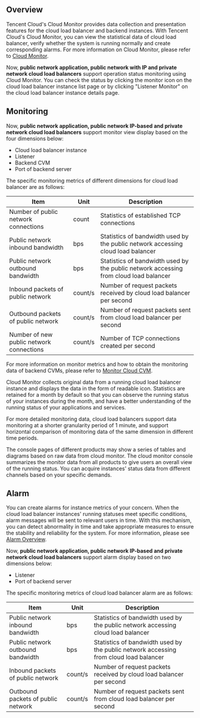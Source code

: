 ## Overview

Tencent Cloud's Cloud Monitor provides data collection and presentation features for the cloud load balancer and backend instances. With Tencent Cloud's Cloud Monitor, you can view the statistical data of cloud load balancer, verify whether the system is running normally and create corresponding alarms. For more information on Cloud Monitor, please refer to [Cloud Monitor](/doc/product/248).

Now, **public network application, public network with IP and private network cloud load balancers** support operation status monitoring using Cloud Monitor. You can check the status by clicking the monitor icon on the cloud load balancer instance list page or by clicking "Listener Monitor" on the cloud load balancer instance details page.

## Monitoring

Now, **public network application, public network IP-based and private network cloud load balancers** support monitor view display based on the four dimensions below:
- Cloud load balancer instance
- Listener
- Backend CVM
- Port of backend server

The specific monitoring metrics of different dimensions for cloud load balancer are as follows:

Item | Unit | Description
----|------|----
Number of public network connections | count  | Statistics of established TCP connections 
Public network inbound bandwidth | bps  | Statistics of bandwidth used by the public network accessing cloud load balancer
Public network outbound bandwidth | bps  | Statistics of bandwidth used by the public network accessing from cloud load balancer
Inbound packets of public network | count/s  | Number of request packets received by cloud load balancer per second
Outbound packets of public network | count/s  | Number of request packets sent from cloud load balancer per second
Number of new public network connections | count/s  | Number of TCP connections created per second

For more information on monitor metrics and how to obtain the monitoring data of backend CVMs, please refer to [Monitor Cloud CVM](/doc/product/213/5178).

Cloud Monitor collects original data from a running cloud load balancer instance and displays the data in the form of readable icon. Statistics are retained for a month by default so that you can observe the running status of your instances during the month, and have a better understanding of the running status of your applications and services.

For more detailed monitoring data, cloud load balancers support data monitoring at a shorter granularity period of 1 minute, and support horizontal comparison of monitoring data of the same dimension in different time periods.

The console pages of different products may show a series of tables and diagrams based on raw data from cloud monitor. The cloud monitor console summarizes the monitor data from all products to give users an overall view of the running status. You can acquire instances' status data from different channels based on your specific demands.


## Alarm

You can create alarms for instance metrics of your concern. When the cloud load balancer instances' running statuses meet specific conditions, alarm messages will be sent to relevant users in time. With this mechanism, you can detect abnormality in time and take appropriate measures to ensure the stability and reliability for the system. For more information, please see [Alarm Overview](/doc/product/248/6126).

Now, **public network application, public network IP-based and private network cloud load balancers** support alarm display based on two dimensions below:
- Listener
- Port of backend server

The specific monitoring metrics of cloud load balancer alarm are as follows:

Item | Unit | Description
----|------|----
Public network inbound bandwidth | bps  | Statistics of bandwidth used by the public network accessing cloud load balancer
Public network outbound bandwidth | bps  | Statistics of bandwidth used by the public network accessing from cloud load balancer
Inbound packets of public network | count/s  | Number of request packets received by cloud load balancer per second
Outbound packets of public network | count/s  | Number of request packets sent from cloud load balancer per second

